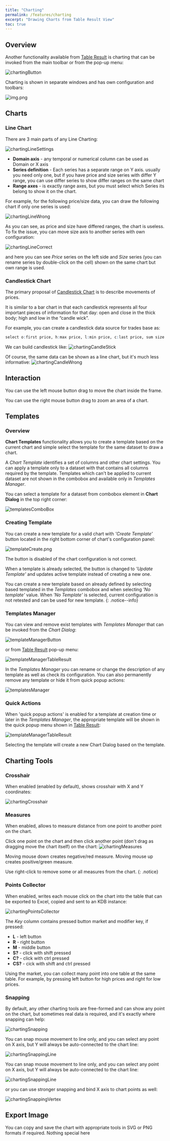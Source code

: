```yaml
---
title: "Charting"
permalink: /features/charting
excerpt: "Drawing Charts from Table Result View"
toc: true
---
```


## Overview

Another functionality available from [Table Result](/features/tables) is charting that can be invoked from the main 
toolbar or from the pop-up menu:

![chartingButton](/assets/images/features/charting/chartingButton.png)

Charting is shown in separate windows and has own configuration and toolbars:

![img.png](/assets/images/features/charting/chartingDialog.png)

## Charts

### Line Chart

There are 3 main parts of any Line Charting:

![chartingLineSettings](/assets/images/features/charting/chartingLineSettings.png)

- **Domain axis** - any temporal or numerical column can be used as Domain or X axis
- **Series definition** - Each series has a separate range on Y axis. usually you need only one, but if you have price and
  size series with differ Y range, you can use differ series to show differ ranges on the same chart
- **Range axes** - is exactly range axes, but you must select which Series its belong to show it on the chart.

For example, for the following price/size data, you can draw the following chart if only one series is used:

![chartingLineWrong](/assets/images/features/charting/chartingLineWrong.png)

As you can see, as price and size have differed ranges, the chart is useless. To fix the issue, you can move size axis to
another series with own configuration:

![chartingLineCorrect](/assets/images/features/charting/chartingLineCorrect.png)

and here you can see _Price_ series on the left side and _Size_ series (you can rename series by double-click on the
cell) shown on the same chart but own range is used.

### Candlestick Chart

The primary proposal of [Candlestick Chart](https://en.wikipedia.org/wiki/Candlestick_chart) is to describe movements of
prices.

It is similar to a bar chart in that each candlestick represents all four important pieces of information for that day:
open and close in the thick body; high and low in the “candle wick”.

For example, you can create a candlestick data source for trades base as:

~~~ q
select o:first price, h:max price, l:min price, c:last price, sum size by 3600000 xbar `time$time from trade
~~~

We can build candlestick like:
![chartingCandleStick](/assets/images/features/charting/chartingCandleStick.png)

Of course, the same data can be shown as a line chart, but it's much less informative:
![chartingCandleWrong](/assets/images/features/charting/chartingCandleWrong.png)

## Interaction

You can use the left mouse button drag to move the chart inside the frame.

You can use the right mouse button drag to zoom an area of a chart.

## Templates

### Overview

**Chart Templates** functionality allows you to create a template based on the current chart and simple select the template
for the same dataset to draw a chart.

A _Chart Template_ identifies a set of columns and other chart settings. You can apply a template only to a dataset with
that contains all columns required by the template. Templates which can't be applied to current dataset are not shown in
the combobox and available only in _Templates Manager_.

You can select a template for a dataset from combobox element in **Chart Dialog** in the top right corner:

![templatesComboBox](/assets/images/features/charting/templatesComboBox.png)

### Creating Template

You can create a new template for a valid chart with _'Create Template'_ button located in the right bottom corner of
chart's configuration panel:

![templateCreate.png](/assets/images/features/charting/templateCreate.png)

The button is disabled of the chart configuration is not correct.

When a template is already selected, the button is changed to _'Update Template'_ and updates active template instead
of creating a new one.

You can create a new template based on already defined by selecting based templated in the _Templates_ combobox and when
selecting _'No template'_ value. When _'No Template'_ is selected, current configuration is not retested and can be used
for new template.
{: .notice--info}

### Templates Manager

You can view and remove exist templates with _Templates Manager_ that can be invoked from the _Chart Dialog_:

![templateManagerButton](/assets/images/features/charting/templateManagerButton.png)

or from [Table Result](/features/tables) pop-up menu:

![templateManagerTableResult](/assets/images/features/charting/templateManagerTableResult.png)

In the _Templates Manager_ you can rename or change the description of any template as well as check its configuration. You
can also permanently remove any template or hide it from quick popup actions:

![templatesManager](/assets/images/features/charting/templatesManager.png)

### Quick Actions

When 'quick popup actions' is enabled for a template at creation time or later in the _Templates Manager_, the appropriate
template will be shown in the quick popup menu shown in [Table Result](/features/tables):

![templateManagerTableResult](/assets/images/features/charting/templateManagerTableResult.png)

Selecting the template will create a new Chart Dialog based on the template.

## Charting Tools

### Crosshair

When enabled (enabled by default), shows crosshair with X and Y coordinates:

![chartingCrosshair](/assets/images/features/charting/chartingCrosshair.png)

### Measures

When enabled, allows to measure distance from one point to another point on the chart.

Click one point on the chart and then click another point (don't drag as dragging move the chart itself) on the chart:
![chartingMeasures](/assets/images/features/charting/chartingMeasures.png)

Moving mouse down creates negative/red measure. Moving mouse up creates positive/green measure.

Use right-click to remove some or all measures from the chart.
{: .notice}

### Points Collector

When enabled, writes each mouse click on the chart into the table that can be exported to Excel, copied and sent to an
KDB instance:

![chartingPointsCollector](/assets/images/features/charting/chartingPointsCollector.png)

The _Key_ column contains pressed button market and modifier key, if pressed:

- **L** - left button
- **R** - right button
- **M** - middle button
- **S?** - click with shift pressed
- **C?** - click with ctrl pressed
- **CS?** - cick with shift and ctrl pressed

Using the market, you can collect many point into one table at the same table. For example, by pressing left button for
high prices and right for low prices.

### Snapping

By default, any other charting tools are free-formed and can show any point on the chart, but sometimes real data is
required, and it's exactly where snapping can help:

![chartingSnapping](/assets/images/features/charting/chartingSnapping.png)

You can snap mouse movement to line only, and you can select any point on X axis, but Y will always be auto-connected to
the chart line:

![chartingSnappingLine](/assets/images/features/charting/chartingSnappingLine.png)

You can snap mouse movement to line only, and you can select any point on X axis, but Y will always be auto-connected to
the chart line:

![chartingSnappingLine](/assets/images/features/charting/chartingSnappingLine.png)

or you can use stronger snapping and bind X axis to chart points as well:

![chartingSnappingVertex](/assets/images/features/charting/chartingSnappingVertex.png)

## Export Image

You can copy and save the chart with appropriate tools in SVG or PNG formats if required. Nothing special here